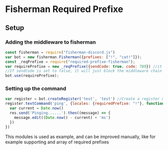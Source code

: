 # Fisherman Required Prefixe

## Setup

### Adding the middleware to fisherman

```javascript
const fisherman = require("fisherman-discord.js")
var bot = new fisherman.Fisherman({prefixes: ["!", "cat!"]});
const _reqPrefixe = require("required-prefixe-fisherman");
var requirePrefixe = new _reqPrefixe({sendCode: true, code: 789}) //it will trigger the event fisherCode with a InvalidPrefixeException if the required prefixe is not respected
//If sendCode is set to false, it will just block the middleware chain and don't trigger a fishercode
bot.use(requirePrefixe);
```

### Setting up the command

```javascript
var register = bot.createRegister('test', 'test') //Create a register named "test"
register.textCommand('ping', {locales: {requiredPrefixe: "!"}, function (req, res) { //the command will be only trigerred if the prefixe "!" is used
  var current = Date.now()
  res.send('Pinging......').then((message) => {
    message.edit((Date.now() - current) + 'ms')
  })
})
```

This modules is used as example, and can be improved manually, like for example supporting and array of required prefixes